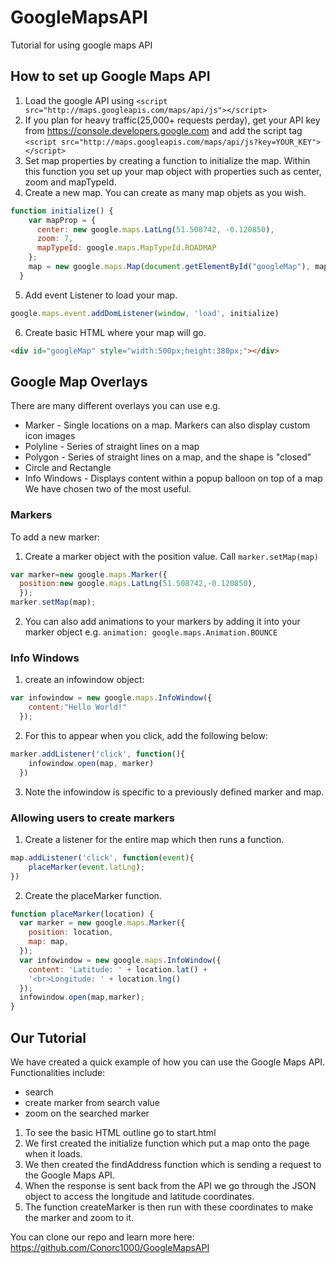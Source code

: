 # GoogleMapsAPI
Tutorial for using google maps API

## How to set up Google Maps API
1. Load the google API using ```<script src="http://maps.googleapis.com/maps/api/js"></script>```
2. If you plan for heavy traffic(25,000+ requests perday), get your API key from https://console.developers.google.com and add the script tag ```<script src="http://maps.googleapis.com/maps/api/js?key=YOUR_KEY"></script>```
3. Set map properties by creating a function to initialize the map. Within this function you set up your map object with properties such as center, zoom and mapTypeId.
4. Create a new map. You can create as many map objets as you wish.
```javascript
function initialize() {
    var mapProp = {
      center: new google.maps.LatLng(51.508742, -0.120850),
      zoom: 7,
      mapTypeId: google.maps.MapTypeId.ROADMAP
    };
    map = new google.maps.Map(document.getElementById("googleMap"), mapProp);
  }
```
5. Add event Listener to load your map.
```javascript
google.maps.event.addDomListener(window, 'load', initialize)
```
6. Create basic HTML where your map will go.
```HTML
<div id="googleMap" style="width:500px;height:380px;"></div>
```

## Google Map Overlays
There are many different overlays you can use e.g.
  - Marker - Single locations on a map. Markers can also display custom icon images
  - Polyline - Series of straight lines on a map
  - Polygon - Series of straight lines on a map, and the shape is "closed"
  - Circle and Rectangle
  - Info Windows - Displays content within a popup balloon on top of a map
We have chosen two of the most useful.

### Markers
To add a new marker:
1. Create a marker object with the position value. Call ```marker.setMap(map)```
```javascript
var marker=new google.maps.Marker({
  position:new google.maps.LatLng(51.508742,-0.120850),
  });
marker.setMap(map);
```
2. You can also add animations to your markers by adding it into your marker object e.g. ```animation: google.maps.Animation.BOUNCE```

### Info Windows
1. create an infowindow object:
```javascript
var infowindow = new google.maps.InfoWindow({
    content:"Hello World!"
  });
```
2. For this to appear when you click, add the following below:
```javascript
marker.addListener('click', function(){
    infowindow.open(map, marker)
  })
```
3. Note the infowindow is specific to a previously defined marker and map.

### Allowing users to create markers
1. Create a listener for the entire map which then runs a function.
```javascript
map.addListener('click', function(event){
    placeMarker(event.latLng);
})
```
2. Create the placeMarker function.
```javascript
function placeMarker(location) {
  var marker = new google.maps.Marker({
    position: location,
    map: map,
  });
  var infowindow = new google.maps.InfoWindow({
    content: 'Latitude: ' + location.lat() +
    '<br>Longitude: ' + location.lng()
  });
  infowindow.open(map,marker);
}
```

## Our Tutorial
We have created a quick example of how you can use the Google Maps API. Functionalities include:
  - search
  - create marker from search value
  - zoom on the searched marker

1. To see the basic HTML outline go to start.html
2. We first created the initialize function which put a map onto the page when it loads.
3. We then created the findAddress function which is sending a request to the Google Maps API.
4. When the response is sent back from the API we go through the JSON object to access the longitude and latitude coordinates.
5. The function createMarker is then run with these coordinates to make the marker and zoom to it.

You can clone our repo and learn more here: https://github.com/Conorc1000/GoogleMapsAPI
